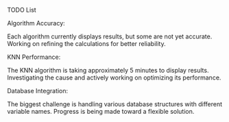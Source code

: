 TODO List

Algorithm Accuracy: 

Each algorithm currently displays results, but some are not yet accurate. Working on refining the calculations for better reliability.

KNN Performance: 

The KNN algorithm is taking approximately 5 minutes to display results. Investigating the cause and actively working on optimizing its performance.


Database Integration: 

The biggest challenge is handling various database structures with different variable names. Progress is being made toward a flexible solution.
